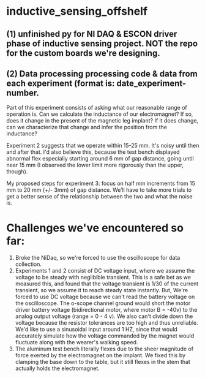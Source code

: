 # inductive_sensing_offshelf
## (1) unfinished py for NI DAQ &amp; ESCON driver phase of inductive sensing project. NOT the repo for the custom boards we're designing.

## (2) Data processing processing code & data from each experiment (format is: date_experiment-number.

Part of this experiment consists of asking what our reasonable range of operation is. 
Can we calculate the inductance of our electromagnet? If so, does it change in the present of the magnetic leg implant? 
If it does change, can we characterize that change and infer the position from the inductance?

Experiment 2 suggests that we operate within 15-25 mm. 
It's noisy until then and after that. I'd also believe this, because the test bench displayed abnormal flex especially starting around 6 mm of gap distance, going until near 15 mm (I observed the lower limit more rigorously than the upper, though).

My proposed steps for experiment 3: focus on half mm increments from 15 mm to 20 mm (+/- 3mm) of gap distance. We’ll have to take more trials to get a better sense of the relationship between the two and what the noise is. 

# Challenges we've encountered so far:
1. Broke the NiDaq, so we're forced to use the oscilloscope for data collection.
2. Experiments 1 and 2 consist of DC voltage input, where we assume the voltage to be steady with neglibible transient. This is a safe bet as we measured this, and found that the voltage transient is 1/30 of the current transient, so we assume it to reach steady state instantly. But, We're forced to use DC voltage because we can't read the battery voltage on the oscilloscope. The o-scope channel ground would short the motor driver battery voltage (bidirectional motor, where motor B = -40v) to the analog output voltage (range = 0 - 4 v). We also can't divide down the voltage because the resistor tolerances are too high and thus unreliable. We'd like to use a sinusoidal input around 1 HZ, since that would accurately simulate how the voltage commanded by the magnet would fluctuate along with the wearer's walking speed. 
3. The aluminum test bench literally flexes due to the sheer magnitude of force exerted by the electromagnet on the implant. We fixed this by clamping the base down to the table, but it still flexes in the stem that actually holds the electromagnet. 
